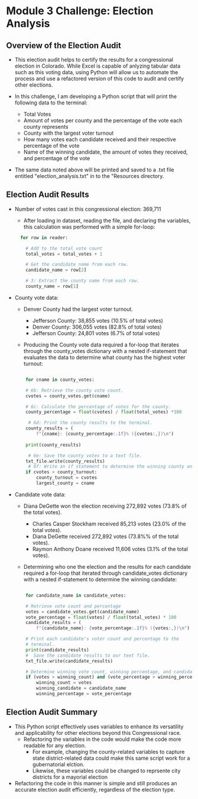 # Module 3 Challenge: Election Analysis

## Overview of the Election Audit

- This election audit helps to certify the results for a congressional election in Colorado. While Excel is capable of anlyzing tabular data such as this voting data, using Python will allow us to automate the process and use a refactored version of this code to audit and certify other elections. 

- In this challenge, I am developing a Python script that will print the following data to the terminal:
    - Total Votes
    - Amount of votes per county and the percentage of the vote each county represents
    - County with the largest voter turnout
    - How many votes each candidate received and their respective percentage of the vote
    - Name of the winning candidate, the amount of votes they received, and percentage of the vote

- The same data noted above will be printed and saved to a .txt file entitled "election_analysis.txt" in to the "Resources directory.

## Election Audit Results

- Number of votes cast in this congressional election: 369,711

    - After loading in dataset, reading the file, and declaring the variables, this calculation was performed with a simple for-loop:

    ```python
      for row in reader:

        # Add to the total vote count
        total_votes = total_votes + 1

        # Get the candidate name from each row.
        candidate_name = row[2]

        # 3: Extract the county name from each row.
        county_name = row[1]

- County vote data:

    - Denver County had the largest voter turnout.
        - Jefferson County: 38,855 votes (10.5% of total votes)
        - Denver County: 306,055 votes (82.8% of total votes)
        - Jefferson County: 24,801 votes (6.7% of total votes)

    - Producing the County vote data required a for-loop that iterates through the county_votes dictionary with a nested if-statement that evaluates the data to determine what county has the highest voter turnout:

    ```python 

        for cname in county_votes:

        # 6b: Retrieve the county vote count.
        cvotes = county_votes.get(cname)

        # 6c: Calculate the percentage of votes for the county.
        county_percentage = float(cvotes) / float(total_votes) *100

         # 6d: Print the county results to the terminal.
        county_results = (
            f"{cname}: {county_percentage:.1f}% ({cvotes:,})\n")
         
        print(county_results)

         # 6e: Save the county votes to a text file.
        txt_file.write(county_results)
         # 6f: Write an if statement to determine the winning county and get its vote count.
        if cvotes > county_turnout:
            county_turnout = cvotes
            largest_county = cname
    
- Candidate vote data:

    - Diana DeGette won the election receiving 272,892 votes (73.8% of the total votes).
        - Charles Casper Stockham received 85,213 votes (23.0% of the total votes).
        - Diana DeGette received 272,892 votes (73.8%% of the total votes).
        - Raymon Anthony Doane received 11,606 votes (3.1% of the total votes).

    - Determining who one the election and the results for each candidate required a for-loop that iterated through candidate_votes dictionary with a nested if-statement to determine the winning candidate:

    ```python

        for candidate_name in candidate_votes:

        # Retrieve vote count and percentage
        votes = candidate_votes.get(candidate_name)
        vote_percentage = float(votes) / float(total_votes) * 100
        candidate_results = (
            f"{candidate_name}: {vote_percentage:.1f}% ({votes:,})\n")

        # Print each candidate's voter count and percentage to the
        # terminal.
        print(candidate_results)
        #  Save the candidate results to our text file.
        txt_file.write(candidate_results)

        # Determine winning vote count, winning percentage, and candidate.
        if (votes > winning_count) and (vote_percentage > winning_percentage):
            winning_count = votes
            winning_candidate = candidate_name
            winning_percentage = vote_percentage

## Election Audit Summary

- This Python script effectively uses variables to enhance its versatility and applicability for other elections beyond this Congressional race. 
    - Refactoring the variables in the code would make the code more readable for any election.
        - For example, changing the county-related variables to capture state district-related data could make this same script work for a gubernatorial elction. 
        - Likewise, these variables could be changed to reprsente city districts for a mayorial election    
- Refactoring the code in this manner is simple and still produces an accurate election audit efficiently, regardless of the election type. 




